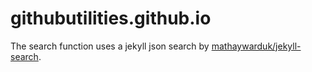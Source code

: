 # githubutilities.github.io

The search function uses a jekyll json search by [mathaywarduk/jekyll-search](https://github.com/mathaywarduk/jekyll-search).